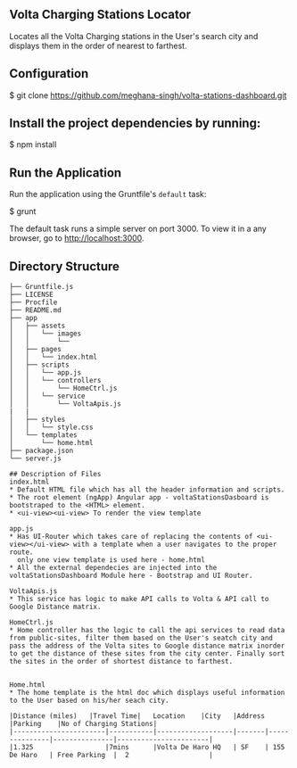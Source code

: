 ## Volta Charging Stations Locator

Locates all the Volta Charging stations in the User's search city and displays them in the order of nearest to farthest.

## Configuration

$ git clone https://github.com/meghana-singh/volta-stations-dashboard.git <your-frontend-project-name>

## Install the project dependencies by running:

$ npm install

## Run the Application

Run the application using the Gruntfile's `default` task:

$ grunt

The default task runs a simple server on port 3000. To view it in a any browser, go to [http://localhost:3000](http://localhost:3000).


## Directory Structure

```
├── Gruntfile.js
├── LICENSE
├── Procfile
├── README.md
├── app
│   ├── assets
│   │   └── images
│   │       └── 
│   ├── pages
│   │   └── index.html
│   ├── scripts
│   │   └── app.js
│   │   └── controllers
│   │       └── HomeCtrl.js
│   │   └── service
│   │       └── VoltaApis.js
|   |          
│   ├── styles
│   │   └── style.css
│   └── templates
│       └── home.html
├── package.json
└── server.js

## Description of Files
index.html 
* Default HTML file which has all the header information and scripts. 
* The root element (ngApp) Angular app - voltaStationsDasboard is bootstraped to the <HTML> element.
* <ui-view><ui-view> To render the view template

app.js
* Has UI-Router which takes care of replacing the contents of <ui-view></ui-view> with a template when a user navigates to the proper route. 
  only one view template is used here - home.html
* All the external dependecies are injected into the voltaStationsDashboard Module here - Bootstrap and UI Router.

VoltaApis.js
* This service has logic to make API calls to Volta & API call to Google Distance matrix.

HomeCtrl.js
* Home controller has the logic to call the api services to read data from public-sites, filter them based on the User's seatch city and pass the address of the Volta sites to Google distance matrix inorder to get the distance of these sites from the city center. Finally sort the sites in the order of shortest distance to farthest. 


Home.html
* The home template is the html doc which displays useful information to the User based on his/her seach city.

|Distance (miles)	|Travel Time|	Location	|City	|Address	|Parking	|No of Charging Stations|
|-----------------------|-----------|-------------------|-------|---------------|---------------|-----------------------|
|1.325                  |7mins      |Volta De Haro HQ   | SF    | 155 De Haro   | Free Parking  |  2                    |



